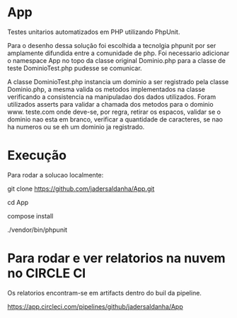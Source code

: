 # App
Testes unitarios automatizados em PHP utilizando PhpUnit.

Para o desenho dessa solução foi escolhida a tecnolgia phpunit por ser amplamente difundida entre a comunidade de php. Foi necessario adicionar o namespace App no topo da classe original Dominio.php para a classe de teste DominioTest.php pudesse se comunicar. 

A classe DominioTest.php instancia um dominio a ser registrado pela classe Dominio.php, a mesma valida os metodos implementados na classe verificando a consistencia na manipuladao dos dados utilizados. Foram utilizados asserts para validar a chamada dos metodos para o dominio www. teste.com onde deve-se, por regra, retirar os espacos, validar se o dominio nao esta em branco, verificar a quantidade de caracteres, se nao ha numeros ou se eh um dominio ja registrado. 


# Execução

Para rodar a solucao localmente:

git clone https://github.com/jadersaldanha/App.git

cd App

compose install

./vendor/bin/phpunit

# Para rodar e ver relatorios na nuvem no CIRCLE CI

Os relatorios encontram-se em artifacts dentro do buil da pipeline. 

https://app.circleci.com/pipelines/github/jadersaldanha/App

